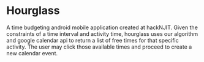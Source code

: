 # Hourglass
A time budgeting android mobile application created at hackNJIT.
Given the constraints of a time interval and activity time, hourglass
uses our algorithm and google calendar api to return a list of free times
for that specific activity. The user may click those available times and proceed 
to create a new calendar event.
